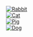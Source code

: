 [![Rabbit](images/rabbit.png)](files/file1.pdf)  
[![Cat](images/cat.png)](files/file2.pdf)  
[![Pig](images/pig.png)](files/file3.pdf)  
[![Dog](images/dog.png)](files/file4.pdf)
